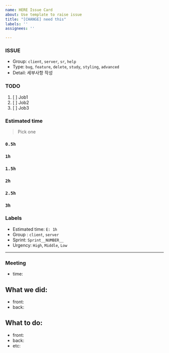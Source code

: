 ```yaml
---
name: HERE Issue Card
about: Use template to raise issue
title: "[CHANGE] need this"
labels: ''
assignees: ''

---
```


### ISSUE
- Group:  `client`, `server`, `sr`, `help`
- Type: `bug`, `feature`, `delete`, `study`, `styling`, `advanced`
- Detail: 세부사항 작성

### TODO
1. [ ] Job1
2. [ ] Job2
3. [ ] Job3

### Estimated time
> Pick one
### `0.5h`
### `1h`
### `1.5h`
### `2h`
### `2.5h`
### `3h`

### Labels
- Estimated time: `E: 1h`
- Group : `client`, `server`
- Sprint: `Sprint__NUMBER__`
- Urgency: `High`, `Middle`, `Low`
---
### Meeting
- time:
## What we did:
- front:
- back:
## What to do:
- front:
- back:
- etc:
